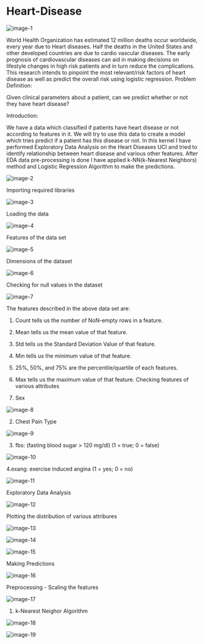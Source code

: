 # Heart-Disease

![image-1](https://github.com/hemangikinger/Heart-Disease/blob/master/image-1.jpg)

World Health Organization has estimated 12 million deaths occur worldwide, every year due to Heart diseases. Half the deaths in the United States and other developed countries are due to cardio vascular diseases. The early prognosis of cardiovascular diseases can aid in making decisions on lifestyle changes in high risk patients and in turn reduce the complications. This research intends to pinpoint the most relevant/risk factors of heart disease as well as predict the overall risk using logistic regression.
Problem Definition:

Given clinical parameters about a patient, can we predict whether or not they have heart disease?

Introduction:

   We have a data which classified if patients have heart disease or not according to features in it. We will try to use this data to create a model which tries predict if a patient has this disease or not. In this kernel I have performed Exploratory Data Analysis on the Heart Diseases UCI and tried to identify relationship between heart disease and various other features. After EDA data pre-processing is done I have applied k-NN(k-Nearest Neighbors) method and Logistic Regression Algorithm to make the predictions.
    
![image-2](https://github.com/hemangikinger/Heart-Disease/blob/master/image-2.jpg)    

Importing required libraries

![image-3](https://github.com/hemangikinger/Heart-Disease/blob/master/image-3.jpg)    

Loading the data

![image-4](https://github.com/hemangikinger/Heart-Disease/blob/master/image-4.jpg)  

Features of the data set

![image-5](https://github.com/hemangikinger/Heart-Disease/blob/master/image-5.jpg)  

Dimensions of the dataset

![image-6](https://github.com/hemangikinger/Heart-Disease/blob/master/image-6.jpg)  

Checking for null values in the dataset

![image-7](https://github.com/hemangikinger/Heart-Disease/blob/master/image-7.jpg) 



The features described in the above data set are:

1. Count tells us the number of NoN-empty rows in a feature.

2. Mean tells us the mean value of that feature.

3. Std tells us the Standard Deviation Value of that feature.

4. Min tells us the minimum value of that feature.

5. 25%, 50%, and 75% are the percentile/quartile of each features.

6. Max tells us the maximum value of that feature.
Checking features of various attributes

1. Sex

![image-8](https://github.com/hemangikinger/Heart-Disease/blob/master/image-8.jpg) 

2. Chest Pain Type

![image-9](https://github.com/hemangikinger/Heart-Disease/blob/master/image-9.jpg) 

3. fbs: (fasting blood sugar > 120 mg/dl) (1 = true; 0 = false)

![image-10](https://github.com/hemangikinger/Heart-Disease/blob/master/image-10.jpg) 

4.exang: exercise induced angina (1 = yes; 0 = no)

![image-11](https://github.com/hemangikinger/Heart-Disease/blob/master/image-11.jpg) 

Exploratory Data Analysis

![image-12](https://github.com/hemangikinger/Heart-Disease/blob/master/image-12.jpg)

Plotting the distribution of various attribures

![image-13](https://github.com/hemangikinger/Heart-Disease/blob/master/image-13.jpg)

![image-14](https://github.com/hemangikinger/Heart-Disease/blob/master/image-14.jpg)

![image-15](https://github.com/hemangikinger/Heart-Disease/blob/master/image-15.jpg)

Making Predictions

![image-16](https://github.com/hemangikinger/Heart-Disease/blob/master/image-16.jpg)

Preprocessing - Scaling the features

![image-17](https://github.com/hemangikinger/Heart-Disease/blob/master/image-17.jpg)

1. k-Nearest Neighor Algorithm

![image-18](https://github.com/hemangikinger/Heart-Disease/blob/master/image-18.jpg)

![image-19](https://github.com/hemangikinger/Heart-Disease/blob/master/image-19.jpg)






